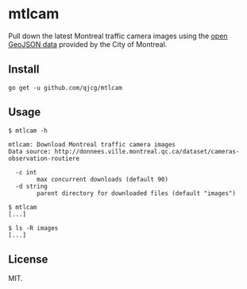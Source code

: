 # mtlcam

Pull down the latest Montreal traffic camera images using the [open GeoJSON
data](http://donnees.ville.montreal.qc.ca/dataset/cameras-observation-routiere)
provided by the City of Montreal.


## Install

```
go get -u github.com/qjcg/mtlcam
```


## Usage

```
$ mtlcam -h

mtlcam: Download Montreal traffic camera images
Data source: http://donnees.ville.montreal.qc.ca/dataset/cameras-observation-routiere

  -c int
        max concurrent downloads (default 90)
  -d string
        parent directory for downloaded files (default "images")

$ mtlcam
[...]

$ ls -R images
[...]
```


## License

MIT.
